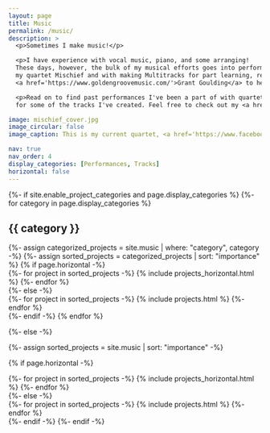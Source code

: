 ```yaml
---
layout: page
title: Music
permalink: /music/
description: >
  <p>Sometimes I make music!</p> 

  <p>I have experience with vocal music, piano, and some arranging! 
  These days, however, the bulk of my musical efforts goes into performing with 
  my quartet Mischief and with making Multitracks for part learning, recently collaborating with my friend 
  <a href='https://www.goldengroovemusic.com/'>Grant Goulding</a> to help create learning tracks for his new arrangements.</p>

  <p>Read on to find past performances I've been a part of with quartets and choruses, and 
  for some of the tracks I've created. Feel free to check out my <a href='https://soundcloud.com/elie-diaz-965006234'>soundcloud</a> for more!</p>

image: mischief_cover.jpg
image_circular: false
image_caption: This is my current quartet, <a href='https://www.facebook.com/Q.Mischief'> Mischief</a>!

nav: true
nav_order: 4
display_categories: [Performances, Tracks]
horizontal: false
---
```


<!-- pages/music.md -->
<div class="projects">
{%- if site.enable_project_categories and page.display_categories %}
  <!-- Display categorized projects -->
  {%- for category in page.display_categories %}
  <h2 class="category">{{ category }}</h2>
  {%- assign categorized_projects = site.music | where: "category", category -%}
  {%- assign sorted_projects = categorized_projects | sort: "importance" %}
  <!-- Generate cards for each project -->
  {% if page.horizontal -%}
  <div class="container">
    <div class="row row-cols-2">
    {%- for project in sorted_projects -%}
      {% include projects_horizontal.html %}
    {%- endfor %}
    </div>
  </div>
  {%- else -%}
  <div class="grid">
    {%- for project in sorted_projects -%}
      {% include projects.html %}
    {%- endfor %}
  </div>
  {%- endif -%}
  {% endfor %}

{%- else -%}
<!-- Display projects without categories -->
  {%- assign sorted_projects = site.music | sort: "importance" -%}
  <!-- Generate cards for each project -->
  {% if page.horizontal -%}
  <div class="container">
    <div class="row row-cols-2">
    {%- for project in sorted_projects -%}
      {% include projects_horizontal.html %}
    {%- endfor %}
    </div>
  </div>
  {%- else -%}
  <div class="grid">
    {%- for project in sorted_projects -%}
      {% include projects.html %}
    {%- endfor %}
  </div>
  {%- endif -%}
{%- endif -%}
</div>
